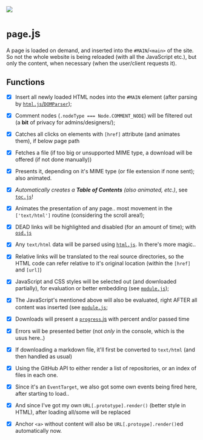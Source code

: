 <img src="https://kekse.biz/github.php?draw&text=`Page`&override=github:v4" />

# **`page`**.js
A page is loaded on demand, and inserted into the `#MAIN`/`<main>` of the site. So not
the whole website is being reloaded (with all the JavaScript etc.), but only the content,
when necessary (when the user/client requests it).

## Functions
- [x] Insert all newly loaded HTML nodes into the `#MAIN` element (after parsing by [`html.js`/`DOMParser`](html.md));
- [x] Comment nodes (`.nodeType === Node.COMMENT_NODE`) will be filtered out (a **bit** of privacy for admins/designers/);
- [x] Catches all clicks on elements with `[href]` attribute (and animates them), if below page path
- [x] Fetches a file (if too big or unsupported MIME type, a download will be offered (if not done manually))
- [x] Presents it, depending on it's MIME type (or file extension if none sent); also animated.
- [x] _Automatically creates a **Table of Contents** (also animated, etc.)_, see [`toc.js`](toc.md)!
- [x] Animates the presentation of any page.. most movement in the `['text/html']` routine (considering the scroll area!);
- [x] DEAD links will be highlighted and disabled (for an amount of time); with [`osd.js`](osd.md)
- [x] Any `text/html` data will be parsed using [`html.js`](html.md). In there's more magic..
- [x] Relative links will be translated to the real source directories, so the HTML code can refer relative to it's original location (within the `[href]` and `[url]`)
- [x] JavaScript and CSS styles will be selected out (and downloaded partially), for evaluation or better embedding (see [`module.js`](module.md));
- [x] The JavaScript's mentioned above will also be evaluated, right AFTER all content was inserted (see [`module.js`](module.md);
- [x] Downloads will present a [`progress`.js](progress.md) with percent and/or passed time
- [x] Errors will be presented better (not *only* in the console, which is the usus here..)
- [x] If downloading a markdown file, it'll first be converted to `text/html` (and then handled as usual)
- [x] Using the GitHub API to either render a list of repositories, or an index of files in each one.
- [x] Since it's an `EventTarget`, we also got some own events being fired here, after starting to load..
- [x] And since I've got my own `URL[.prototype].render()` (better style in HTML), after loading all/some will be replaced
- [x] Anchor `<a>` without content will also be `URL[.protoype].render()`ed automatically now.

